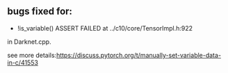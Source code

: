 ## bugs fixed for:
- !is_variable() ASSERT FAILED at ../c10/core/TensorImpl.h:922

in Darknet.cpp.  

see more details:https://discuss.pytorch.org/t/manually-set-variable-data-in-c/41553
